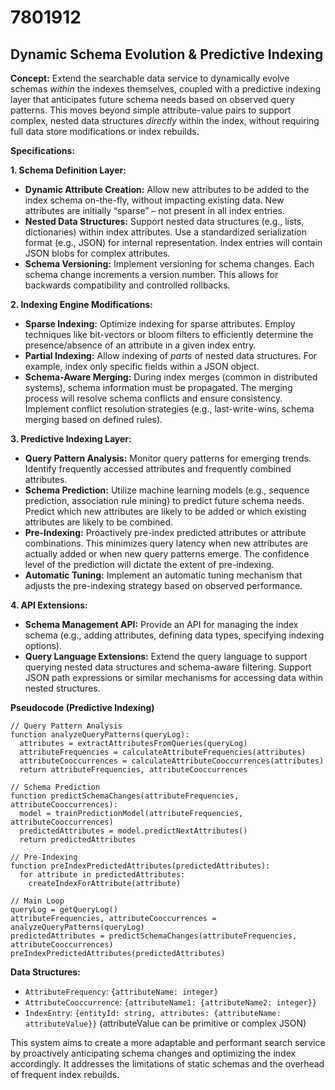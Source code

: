 # 7801912

## Dynamic Schema Evolution & Predictive Indexing

**Concept:** Extend the searchable data service to dynamically evolve schemas *within* the indexes themselves, coupled with a predictive indexing layer that anticipates future schema needs based on observed query patterns. This moves beyond simple attribute-value pairs to support complex, nested data structures *directly* within the index, without requiring full data store modifications or index rebuilds.

**Specifications:**

**1. Schema Definition Layer:**

*   **Dynamic Attribute Creation:** Allow new attributes to be added to the index schema on-the-fly, without impacting existing data.  New attributes are initially “sparse” – not present in all index entries.
*   **Nested Data Structures:** Support nested data structures (e.g., lists, dictionaries) within index attributes. Use a standardized serialization format (e.g., JSON) for internal representation.  Index entries will contain JSON blobs for complex attributes.
*   **Schema Versioning:** Implement versioning for schema changes.  Each schema change increments a version number. This allows for backwards compatibility and controlled rollbacks.

**2. Indexing Engine Modifications:**

*   **Sparse Indexing:** Optimize indexing for sparse attributes. Employ techniques like bit-vectors or bloom filters to efficiently determine the presence/absence of an attribute in a given index entry.
*   **Partial Indexing:** Allow indexing of *parts* of nested data structures. For example, index only specific fields within a JSON object.
*   **Schema-Aware Merging:**  During index merges (common in distributed systems), schema information must be propagated.  The merging process will resolve schema conflicts and ensure consistency. Implement conflict resolution strategies (e.g., last-write-wins, schema merging based on defined rules).

**3. Predictive Indexing Layer:**

*   **Query Pattern Analysis:** Monitor query patterns for emerging trends. Identify frequently accessed attributes and frequently combined attributes.
*   **Schema Prediction:** Utilize machine learning models (e.g., sequence prediction, association rule mining) to predict future schema needs. Predict which new attributes are likely to be added or which existing attributes are likely to be combined.
*   **Pre-Indexing:** Proactively pre-index predicted attributes or attribute combinations. This minimizes query latency when new attributes are actually added or when new query patterns emerge. The confidence level of the prediction will dictate the extent of pre-indexing.
*   **Automatic Tuning:** Implement an automatic tuning mechanism that adjusts the pre-indexing strategy based on observed performance.

**4. API Extensions:**

*   **Schema Management API:** Provide an API for managing the index schema (e.g., adding attributes, defining data types, specifying indexing options).
*   **Query Language Extensions:** Extend the query language to support querying nested data structures and schema-aware filtering.  Support JSON path expressions or similar mechanisms for accessing data within nested structures.

**Pseudocode (Predictive Indexing)**

```
// Query Pattern Analysis
function analyzeQueryPatterns(queryLog):
  attributes = extractAttributesFromQueries(queryLog)
  attributeFrequencies = calculateAttributeFrequencies(attributes)
  attributeCooccurrences = calculateAttributeCooccurrences(attributes)
  return attributeFrequencies, attributeCooccurrences

// Schema Prediction
function predictSchemaChanges(attributeFrequencies, attributeCooccurrences):
  model = trainPredictionModel(attributeFrequencies, attributeCooccurrences)
  predictedAttributes = model.predictNextAttributes()
  return predictedAttributes

// Pre-Indexing
function preIndexPredictedAttributes(predictedAttributes):
  for attribute in predictedAttributes:
    createIndexForAttribute(attribute)

// Main Loop
queryLog = getQueryLog()
attributeFrequencies, attributeCooccurrences = analyzeQueryPatterns(queryLog)
predictedAttributes = predictSchemaChanges(attributeFrequencies, attributeCooccurrences)
preIndexPredictedAttributes(predictedAttributes)
```

**Data Structures:**

*   `AttributeFrequency`:  `{attributeName: integer}`
*   `AttributeCooccurrence`: `{attributeName1: {attributeName2: integer}}`
*   `IndexEntry`: `{entityId: string, attributes: {attributeName: attributeValue}}`  (attributeValue can be primitive or complex JSON)

This system aims to create a more adaptable and performant search service by proactively anticipating schema changes and optimizing the index accordingly. It addresses the limitations of static schemas and the overhead of frequent index rebuilds.